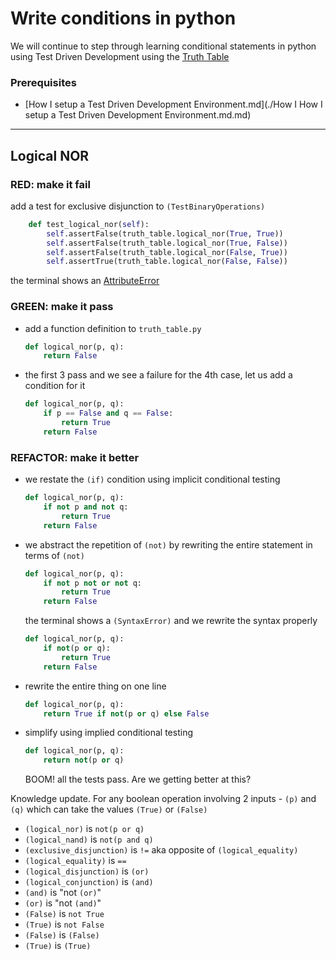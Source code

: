 # Write conditions in python

We will continue to step through learning conditional statements in python using Test Driven Development using the [Truth Table](https://en.wikipedia.org/wiki/Truth_table)

### Prerequisites

- [How I setup a Test Driven Development Environment.md](./How I How I setup a Test Driven Development Environment.md.md)

---

## Logical NOR

### RED: make it fail

add a test for exclusive disjunction to ``(TestBinaryOperations)``

```python
    def test_logical_nor(self):
        self.assertFalse(truth_table.logical_nor(True, True))
        self.assertFalse(truth_table.logical_nor(True, False))
        self.assertFalse(truth_table.logical_nor(False, True))
        self.assertTrue(truth_table.logical_nor(False, False))
```

the terminal shows an [AttributeError](./ATTRIBUTE_ERROR.md)

### GREEN: make it pass

- add a function definition to `truth_table.py`
    ```python
    def logical_nor(p, q):
        return False
    ```
- the first 3 pass and we see a failure for the 4th case, let us add a condition for it
    ```python
    def logical_nor(p, q):
        if p == False and q == False:
            return True
        return False
    ```

### REFACTOR: make it better

- we restate the ``(if)`` condition using implicit conditional testing
    ```python
    def logical_nor(p, q):
        if not p and not q:
            return True
        return False
    ```
- we abstract the repetition of ``(not)`` by rewriting the entire statement in terms of ``(not)``
    ```python
    def logical_nor(p, q):
        if not p not or not q:
            return True
        return False
    ```
    the terminal shows a ``(SyntaxError)`` and we rewrite the syntax properly
    ```python
    def logical_nor(p, q):
        if not(p or q):
            return True
        return False
    ```
- rewrite the entire thing on one line
    ```python
    def logical_nor(p, q):
        return True if not(p or q) else False
    ```
- simplify using implied conditional testing
    ```python
    def logical_nor(p, q):
        return not(p or q)
    ```
    BOOM! all the tests pass. Are we getting better at this?

Knowledge update. For any boolean operation involving 2 inputs - ``(p)`` and ``(q)`` which can take the values ``(True)`` or ``(False)``
- ``(logical_nor)`` is `not(p or q)`
- ``(logical_nand)`` is `not(p and q)`
- ``(exclusive_disjunction)`` is `!=` aka opposite of ``(logical_equality)``
- ``(logical_equality)`` is `==`
- ``(logical_disjunction)`` is ``(or)``
- ``(logical_conjunction)`` is ``(and)``
- ``(and)`` is "not ``(or)``"
- ``(or)`` is "not ``(and)``"
- ``(False)`` is `not True`
- ``(True)`` is `not False`
- ``(False)`` is ``(False)``
- ``(True)`` is ``(True)``